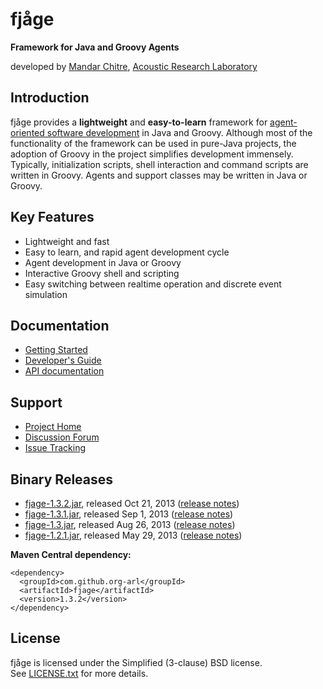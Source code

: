 fjåge
=====
**Framework for Java and Groovy Agents**

developed by [Mandar Chitre](http://www.chitre.net), [Acoustic Research Laboratory](http://www.arl.nus.edu.sg)

Introduction
------------

fjåge provides a **lightweight** and **easy-to-learn** framework for [agent-oriented software development](http://en.wikipedia.org/wiki/Agent-oriented_programming) in Java and Groovy. Although most of the functionality of the framework can be used in pure-Java projects, the adoption of Groovy in the project simplifies development immensely. Typically, initialization scripts, shell interaction and command scripts are written in Groovy. Agents and support classes may be written in Java or Groovy.

Key Features
------------

* Lightweight and fast
* Easy to learn, and rapid agent development cycle
* Agent development in Java or Groovy
* Interactive Groovy shell and scripting
* Easy switching between realtime operation and discrete event simulation

Documentation
-------------

* [Getting Started](http://org-arl.github.io/fjage/doc/html/quickstart.html)
* [Developer's Guide](http://org-arl.github.com/fjage/doc/html/)
* [API documentation](http://org-arl.github.com/fjage/javadoc/)

Support
-------

* [Project Home](http://github.com/org-arl/fjage)
* [Discussion Forum](http://groups.google.com/forum/#!forum/fjage-users)
* [Issue Tracking](http://github.com/org-arl/fjage/issues)

Binary Releases
---------------

* [fjage-1.3.2.jar](http://search.maven.org/remotecontent?filepath=com/github/org-arl/fjage/1.3.2/fjage-1.3.2.jar), released Oct 21, 2013 ([release notes](https://groups.google.com/forum/#!topic/fjage-users/RdAidaBDlNQ))
* [fjage-1.3.1.jar](http://search.maven.org/remotecontent?filepath=com/github/org-arl/fjage/1.3.1/fjage-1.3.1.jar), released Sep 1, 2013 ([release notes](https://groups.google.com/forum/#!topic/fjage-users/2M_FtV2zzRY))
* [fjage-1.3.jar](http://search.maven.org/remotecontent?filepath=com/github/org-arl/fjage/1.3/fjage-1.3.jar), released Aug 26, 2013 ([release notes](https://groups.google.com/forum/#!topic/fjage-users/dibfe8w2Ijk))
* [fjage-1.2.1.jar](http://search.maven.org/remotecontent?filepath=com/github/org-arl/fjage/1.2.1/fjage-1.2.1.jar), released May 29, 2013 ([release notes](https://groups.google.com/forum/#!topic/fjage-users/tw5Zf-7hil4))

**Maven Central dependency:**

    <dependency>
      <groupId>com.github.org-arl</groupId>
      <artifactId>fjage</artifactId>
      <version>1.3.2</version>
    </dependency>

License
-------

fjåge is licensed under the Simplified (3-clause) BSD license.  
See [LICENSE.txt](http://github.com/org-arl/fjage/blob/master/LICENSE.txt) for more details.
